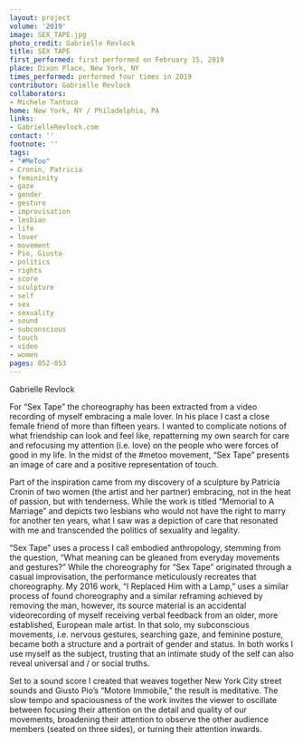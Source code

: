 ```yaml
---
layout: project
volume: '2019'
image: SEX_TAPE.jpg
photo_credit: Gabrielle Revlock
title: SEX TAPE
first_performed: first performed on February 15, 2019
place: Dixon Place, New York, NY
times_performed: performed four times in 2019
contributor: Gabrielle Revlock
collaborators:
- Michele Tantoco
home: New York, NY / Philadelphia, PA
links:
- GabrielleRevlock.com
contact: ''
footnote: ''
tags:
- "#MeToo"
- Cronin, Patricia
- femininity
- gaze
- gender
- gesture
- improvisation
- lesbian
- life
- lover
- movement
- Pio, Giusto
- politics
- rights
- score
- sculpture
- self
- sex
- sexuality
- sound
- subconscious
- touch
- video
- women
pages: 052-053
---
```



Gabrielle Revlock

For “Sex Tape” the choreography has been extracted from a video recording of myself embracing a male lover. In his place I cast a close female friend of more than fifteen years. I wanted to complicate notions of what friendship can look and feel like, repatterning my own search for care and refocusing my attention (i.e. love) on the people who were forces of good in my life. In the midst of the #metoo movement, “Sex Tape” presents an image of care and a positive representation of touch.

Part of the inspiration came from my discovery of a sculpture by Patricia Cronin of two women (the artist and her partner) embracing, not in the heat of passion, but with tenderness. While the work is titled “Memorial to A Marriage” and depicts two lesbians who would not have the right to marry for another ten years, what I saw was a depiction of care that resonated with me and transcended the politics of sexuality and legality.

“Sex Tape” uses a process I call embodied anthropology, stemming from the question, “What meaning can be gleaned from everyday movements and gestures?” While the choreography for “Sex Tape” originated through a casual improvisation, the performance meticulously recreates that choreography. My 2016 work, “I Replaced Him with a Lamp,” uses a similar process of found choreography and a similar reframing achieved by removing the man, however, its source material is an accidental videorecording of myself receiving verbal feedback from an older, more established, European male artist. In that solo, my subconscious movements, i.e. nervous gestures, searching gaze, and feminine posture, became both a structure and a portrait of gender and status. In both works I use myself as the subject, trusting that an intimate study of the self can also reveal universal and / or social truths.

Set to a sound score I created that weaves together New York City street sounds and Giusto Pio’s “Motore Immobile,” the result is meditative. The slow tempo and spaciousness of the work invites the viewer to oscillate between focusing their attention on the detail and quality of our movements, broadening their attention to observe the other audience members (seated on three sides), or turning their attention inwards.
